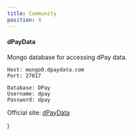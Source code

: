```yaml
---
title: Community
position: 4
---
```


#### dPayData

Mongo database for accessing dPay data.

```
Host: mongo0.dpaydata.com
Port: 27017

Database: DPay
Username: dpay
Password: dpay
```

Official site: [dPayData](http://www.dpaydata.com/)

)
